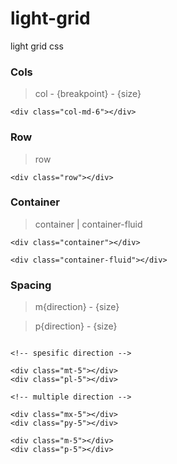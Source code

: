 # light-grid
light grid css

### Cols
> col - {breakpoint} - {size}
```
<div class="col-md-6"></div>
```
### Row
> row
```
<div class="row"></div>
```
### Container
> container | container-fluid
```
<div class="container"></div>

<div class="container-fluid"></div>
```
### Spacing
> m{direction} - {size}

> p{direction} - {size}
```

<!-- spesific direction -->

<div class="mt-5"></div>
<div class="pl-5"></div>

<!-- multiple direction -->

<div class="mx-5"></div>
<div class="py-5"></div>

<div class="m-5"></div>
<div class="p-5"></div>

```

